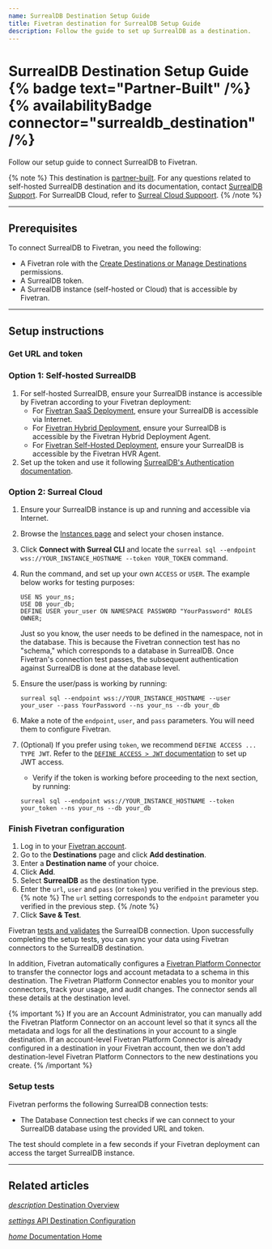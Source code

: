 ```yaml
---
name: SurrealDB Destination Setup Guide
title: Fivetran destination for SurrealDB Setup Guide
description: Follow the guide to set up SurrealDB as a destination.
---
```


# SurrealDB Destination Setup Guide {% badge text="Partner-Built" /%} {% availabilityBadge connector="surrealdb_destination" /%}

Follow our setup guide to connect SurrealDB to Fivetran.

{% note %}
This destination is [partner-built](/docs/partner-built-program).
For any questions related to self-hosted SurrealDB destination and its documentation, contact [SurrealDB Support](https://surrealdb.com/contact). For SurrealDB Cloud, refer to [Surreal Cloud Suppoort](https://surrealdb.com/docs/cloud/billing-and-support/support).
{% /note %}

-----

## Prerequisites

To connect SurrealDB to Fivetran, you need the following:

- A Fivetran role with the [Create Destinations or Manage Destinations](/docs/using-fivetran/fivetran-dashboard/account-settings/role-based-access-control#rbacpermissions) permissions.
- A SurrealDB token.
- A SurrealDB instance (self-hosted or Cloud) that is accessible by Fivetran.

---

## Setup instructions

### <span class="step-item">Get URL and token</span>

### Option 1: Self-hosted SurrealDB

1. For self-hosted SurrealDB, ensure your SurrealDB instance is accessible by Fivetran according to your Fivetran deployment:
    - For [Fivetran SaaS Deployment](/docs/deployment-models/saas-deployment), ensure your SurrealDB is accessible via Internet.
    - For [Fivetran Hybrid Deployment](/docs/deployment-models/hybrid-deployment), ensure your SurrealDB is accessible by the Fivetran Hybrid Deployment Agent.
    - For [Fivetran Self-Hosted Deployment](/docs/deployment-models/self-hosted-deployment), ensure your SurrealDB is accessible by the Fivetran HVR Agent.
2. Set up the token and use it following [SurrealDB's Authentication documentation](https://surrealdb.com/docs/surrealdb/security/authentication#token).

### Option 2: Surreal Cloud

1. Ensure your SurrealDB instance is up and running and accessible via Internet.
2. Browse the [Instances page](https://surrealist.app/cloud/instances) and select your chosen instance.
3. Click **Connect with Surreal CLI** and locate the `surreal sql --endpoint wss://YOUR_INSTANCE_HOSTNAME --token YOUR_TOKEN` command.
4. Run the command, and set up your own `ACCESS` or `USER`. The example below works for testing purposes:
    ```
    USE NS your_ns;
    USE DB your_db;
    DEFINE USER your_user ON NAMESPACE PASSWORD "YourPassword" ROLES OWNER;
    ```
   Just so you know, the user needs to be defined in the namespace, not in the database.
   This is because the Fivetran connection test has no "schema," which corresponds to a database in SurrealDB.
   Once Fivetran's connection test passes, the subsequent authentication against SurrealDB is done at the database level.
6. Ensure the user/pass is working by running:
    ```
    surreal sql --endpoint wss://YOUR_INSTANCE_HOSTNAME --user your_user --pass YourPassword --ns your_ns --db your_db
    ```
7. Make a note of the `endpoint`, `user`, and `pass` parameters. You will need them to configure Fivetran.

8. (Optional) If you prefer using `token`, we recommend `DEFINE ACCESS ... TYPE JWT`. Refer to the [`DEFINE ACCESS > JWT` documentation](https://surrealdb.com/docs/surrealql/statements/define/access/jwt) to set up JWT access.
    - Verify if the token is working before proceeding to the next section, by running:
    ```
    surreal sql --endpoint wss://YOUR_INSTANCE_HOSTNAME --token your_token --ns your_ns --db your_db
    ```


### <span class="step-item"> Finish Fivetran configuration </span>

1. Log in to your [Fivetran account](https://fivetran.com/login).
2. Go to the **Destinations** page and click **Add destination**.
3. Enter a **Destination name** of your choice.
4. Click **Add**.
5. Select **SurrealDB** as the destination type.
6. Enter the `url`, `user` and `pass` (or `token`) you verified in the previous step.
   {% note %}
   The `url` setting corresponds to the `endpoint` parameter you verified in the previous step.
   {% /note %}
7. Click **Save & Test**.

Fivetran [tests and validates](#setuptests) the SurrealDB connection. Upon successfully completing the setup tests, you can sync your data using Fivetran connectors to the SurrealDB destination.

In addition, Fivetran automatically configures a [Fivetran Platform Connector](/docs/logs/fivetran-platform) to transfer the connector logs and account metadata to a schema in this destination. The Fivetran Platform Connector enables you to monitor your connectors, track your usage, and audit changes. The connector sends all these details at the destination level.

{% important %}
If you are an Account Administrator, you can manually add the Fivetran Platform Connector on an account level so that it syncs all the metadata and logs for all the destinations in your account to a single destination. If an account-level Fivetran Platform Connector is already configured in a destination in your Fivetran account, then we don't add destination-level Fivetran Platform Connectors to the new destinations you create.
{% /important %}


### Setup tests

Fivetran performs the following SurrealDB connection tests:

- The Database Connection test checks if we can connect to your SurrealDB database using the provided URL and token.

The test should complete in a few seconds if your Fivetran deployment can access the target SurrealDB instance.

---

## Related articles

[<i aria-hidden="true" class="material-icons">description</i> Destination Overview](/docs/destinations/surrealdb)

<b> </b>

<!--[<i aria-hidden="true" class="material-icons">assignment</i> Release Notes](/docs/destinations/surrealdb/changelog)

<b> </b>-->

[<i aria-hidden="true" class="material-icons">settings</i> API Destination Configuration](/docs/rest-api/api-reference/destinations/create-destination?service=surrealdb_destination)

<b> </b>

[<i aria-hidden="true" class="material-icons">home</i> Documentation Home](/docs/getting-started)
